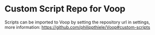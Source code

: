 # Custom Script Repo for Voop

Scripts can be imported to Voop by setting the repository url in settings, more information: https://github.com/philippthiele/Voop#custom-scripts
